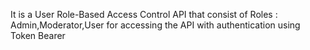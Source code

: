 It is a User Role-Based Access Control API  that consist of Roles : Admin,Moderator,User for accessing the API with authentication using Token Bearer
